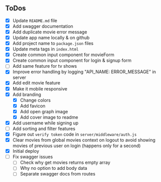 ## ToDos

- [x] Update `README.md` file
- [x] Add swagger documentation
- [x] Add duplicate movie error message
- [x] Update app name locally & on github
- [x] Add project name to `package.json` files
- [x] Update meta tags in `index.html`
- [x] Create common input component for movieForm
- [x] Create common input component for login & signup form
- [ ] Add same feature for tv shows
- [x] Improve error handling by logging "API_NAME: ERROR_MESSAGE" in server
- [x] Add edit movie feature
- [x] Make it mobile responsive
- [x] Add branding
  - [x] Change colors
  - [x] Add favicon
  - [x] Add open graph image
  - [x] Add cover image to readme
- [x] Add username while signing up
- [ ] Add sorting and filter features
- [x] Figure out `verify token` code in `server/middleware/auth.js`
- [x] Clear movies from global movies context on logout to avoid showing movies of previous user on login (happens only for a second)
- [x] Initial deploy
- [ ] Fix swagger issues
  - [ ] Check why get movies returns empty array
  - [ ] Why no option to add body data
  - [ ] Separate swagger docs from routes
